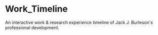 # Work_Timeline
 An interactive work & research experience timeline of Jack J. Burleson's professional development.
